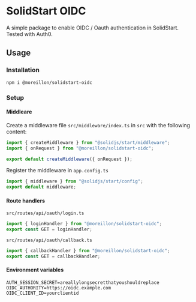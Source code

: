 # SolidStart OIDC

A simple package to enable OIDC / Oauth authentication in SolidStart. Tested with Auth0.

## Usage

### Installation

```
npm i @moreillon/solidstart-oidc
```

### Setup

#### Middleare

Create a middleware file `src/middleware/index.ts` in `src` with the following content:

```ts
import { createMiddleware } from "@solidjs/start/middleware";
import { onRequest } from "@moreillon/solidstart-oidc";

export default createMiddleware({ onRequest });
```

Register the middleware in `app.config.ts`

```ts
import { middleware } from "@solidjs/start/config";
export default middleware;
```

#### Route handlers

`src/routes/api/oauth/login.ts`

```ts
import { loginHandler } from "@moreillon/solidstart-oidc";
export const GET = loginHandler;
```

`src/routes/api/oauth/callback.ts`

```ts
import { callbackHandler } from "@moreillon/solidstart-oidc";
export const GET = callbackHandler;
```

#### Environment variables

```.env
AUTH_SESSION_SECRET=areallylongsecretthatyoushouldreplace
OIDC_AUTHORITY=https://oidc.example.com
OIDC_CLIENT_ID=yourclientid
```
